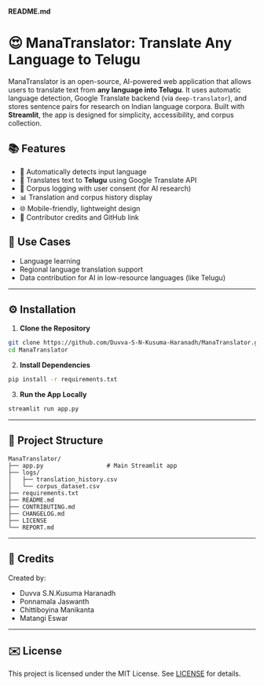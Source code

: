 **README.md**

# 😍 ManaTranslator: Translate Any Language to Telugu

ManaTranslator is an open-source, AI-powered web application that allows users to translate text from **any language into Telugu**. It uses automatic language detection, Google Translate backend (via `deep-translator`), and stores sentence pairs for research on Indian language corpora. Built with **Streamlit**, the app is designed for simplicity, accessibility, and corpus collection.

## 📚 Features

- 🔀 Automatically detects input language
- 🔄 Translates text to **Telugu** using Google Translate API
- 🔐 Corpus logging with user consent (for AI research)
- 📊 Translation and corpus history display
- 🌐 Mobile-friendly, lightweight design
- 🤝 Contributor credits and GitHub link

## 📆 Use Cases

- Language learning
- Regional language translation support
- Data contribution for AI in low-resource languages (like Telugu)

---

## ⚙️ Installation

1. **Clone the Repository**

```bash
git clone https://github.com/Duvva-S-N-Kusuma-Haranadh/ManaTranslator.git
cd ManaTranslator
```

2. **Install Dependencies**

```bash
pip install -r requirements.txt
```

3. **Run the App Locally**

```bash
streamlit run app.py
```

---

## 📂 Project Structure

```
ManaTranslator/
├── app.py                  # Main Streamlit app
├── logs/
│   ├── translation_history.csv
│   └── corpus_dataset.csv
├── requirements.txt
├── README.md
├── CONTRIBUTING.md
├── CHANGELOG.md
├── LICENSE
└── REPORT.md
```

---

## 🙏 Credits

Created by:

- Duvva S.N.Kusuma Haranadh
- Ponnamala Jaswanth
- Chittiboyina Manikanta
- Matangi Eswar

---

## ✉️ License

This project is licensed under the MIT License. See [LICENSE](LICENSE) for details.

